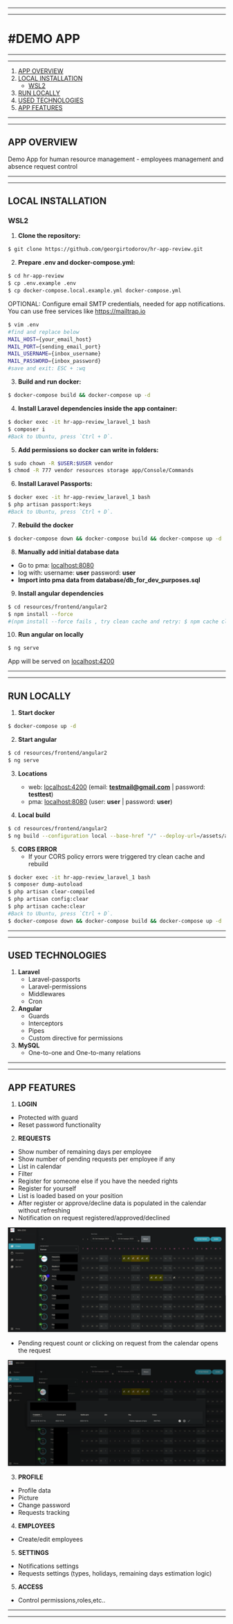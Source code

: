 ***
***
# #DEMO APP
***
***

1. [APP OVERVIEW](#app-overview)
2. [LOCAL INSTALLATION](#local-installation)
    - [WSL2](#wsl2)
3. [RUN LOCALLY](#run-locally)
4. [USED TECHNOLOGIES](#used-technologies)
5. [APP FEATURES](#app-features)

***
***
## APP OVERVIEW

Demo App for human resource management - employees management and absence request control
***
***
## LOCAL INSTALLATION

<h3>WSL2</h3>

1. **Clone the repository:**
```bash
$ git clone https://github.com/georgirtodorov/hr-app-review.git
```

2. **Prepare .env and docker-compose.yml:**

```bash
$ cd hr-app-review
$ cp .env.example .env
$ cp docker-compose.local.example.yml docker-compose.yml
```
OPTIONAL: Configure email SMTP credentials, needed for app notifications. You can use free services like https://mailtrap.io
```bash
$ vim .env
#find and replace below
MAIL_HOST={your_email_host}
MAIL_PORT={sending_email_port}
MAIL_USERNAME={inbox_username}
MAIL_PASSWORD={inbox_password}
#save and exit: ESC + :wq 
```

3. **Build and run docker:**
```bash
$ docker-compose build && docker-compose up -d
```

4. **Install Laravel dependencies inside the app container:**
```bash
$ docker exec -it hr-app-review_laravel_1 bash
$ composer i
#Back to Ubuntu, press `Ctrl + D`.
```
5. **Add permissions so docker can write in folders:**
```bash
$ sudo chown -R $USER:$USER vendor
$ chmod -R 777 vendor resources storage app/Console/Commands
```

6. **Install Laravel Passports:**
```bash
$ docker exec -it hr-app-review_laravel_1 bash
$ php artisan passport:keys
#Back to Ubuntu, press `Ctrl + D`.
```

7. **Rebuild the docker**
```bash
$ docker-compose down && docker-compose build && docker-compose up -d
```

8. **Manually add initial database data**
- Go to pma: [localhost:8080](http://localhost:8080)
- log with: username: **user** password: **user**
- **Import into pma data from database/db_for_dev_purposes.sql**

9. **Install angular dependencies**
```bash
$ cd resources/frontend/angular2
$ npm install --force
#(npm install --force fails , try clean cache and retry: $ npm cache clear --force. Unfortunately we need --force, because project was started with some angular template which I don't have time to fix, despite that template is used only in the side menu) 
```

10. **Run angular on locally**
```bash
$ ng serve 
```
App will be  served on [localhost:4200](http://localhost:4200)
***
***

## RUN LOCALLY
1. **Start docker**
```bash
$ docker-compose up -d 
```

2. **Start angular**
```bash
$ cd resources/frontend/angular2 
$ ng serve
```

3. **Locations**
    - web: [localhost:4200](http://localhost:4200)
      (email: **testmail@gmail.com** | password: **testtest**)
    - pma: [localhost:8080](http://localhost:8080)
      (user: **user** | password: **user**)


4. **Local build**
```bash
$ cd resources/frontend/angular2 
$ ng build --configuration local --base-href "/" --deploy-url=/assets/angular/ && cp ../../../public/assets/angular/index.html ../../views/angular.blade.php
```

5. **CORS ERROR**
    - If your CORS policy errors were triggered try clean cache and rebuild
```bash
$ docker exec -it hr-app-review_laravel_1 bash
$ composer dump-autoload
$ php artisan clear-compiled
$ php artisan config:clear
$ php artisan cache:clear
#Back to Ubuntu, press `Ctrl + D`.
$ docker-compose down && docker-compose build && docker-compose up -d
```

***
***

## USED TECHNOLOGIES
1. **Laravel**
    - Laravel-passports
    - Laravel-permissions
    - Middlewares
    - Cron
2. **Angular**
    - Guards
    - Interceptors
    - Pipes
    - Custom directive for permissions
3. **MySQL**
    - One-to-one and One-to-many relations

***
***

## APP FEATURES
1. **LOGIN**
- Protected with guard
- Reset password functionality

2. **REQUESTS**
- Show number of remaining days per employee
- Show number of pending requests per employee if any
- List in calendar
- Filter
- Register for someone else if you have the needed rights
- Register for yourself
- List is loaded based on your position
- After register or approve/decline data is populated in the calendar without refreshing
- Notification on request registered/approved/declined

![Requests](readme/requests.png)

- Pending request count or clicking on request from the calendar opens the request

![Request Pending](readme/pending_request.png)

3. **PROFILE**
- Profile data
- Picture
- Change password
- Requests tracking

4. **EMPLOYEES**
- Create/edit employees

5. **SETTINGS**
- Notifications settings
- Requests settings (types, holidays, remaining days estimation logic)

5. **ACCESS**
- Control permissions,roles,etc..

***
***
